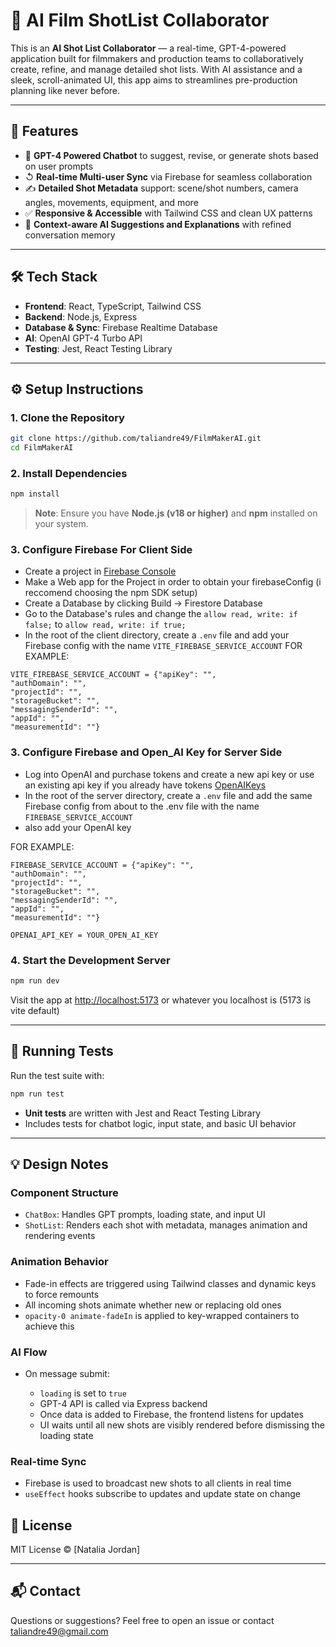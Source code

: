 #  🎥 AI Film ShotList Collaborator

This is an  **AI Shot List Collaborator** — a real-time, GPT-4-powered application built for filmmakers and production teams to collaboratively create, refine, and manage detailed shot lists. With AI assistance and a sleek, scroll-animated UI, this app aims to streamlines pre-production planning like never before.

---

## 🚀 Features

* 🤖 **GPT-4 Powered Chatbot** to suggest, revise, or generate shots based on user prompts
* ↺ **Real-time Multi-user Sync** via Firebase for seamless collaboration
* ✍️ **Detailed Shot Metadata** support: scene/shot numbers, camera angles, movements, equipment, and more
* ✅ **Responsive & Accessible** with Tailwind CSS and clean UX patterns
* 🧠 **Context-aware AI Suggestions and Explanations** with refined conversation memory

---

## 🛠️ Tech Stack

* **Frontend**: React, TypeScript, Tailwind CSS
* **Backend**: Node.js, Express
* **Database & Sync**: Firebase Realtime Database
* **AI**: OpenAI GPT-4 Turbo API
* **Testing**: Jest, React Testing Library

---

## ⚙️ Setup Instructions

### 1. Clone the Repository

```bash
git clone https://github.com/taliandre49/FilmMakerAI.git
cd FilmMakerAI
```

### 2. Install Dependencies

```bash
npm install
```

> **Note**: Ensure you have **Node.js (v18 or higher)** and **npm** installed on your system.

### 3. Configure Firebase For Client Side

* Create a project in [Firebase Console](https://console.firebase.google.com)
* Make a Web app for the Project in order to obtain your firebaseConfig (i reccomend choosing the npm SDK setup)
* Create a Database by clicking Build -> Firestore Database
* Go to the Database's rules and change the `allow read, write: if false;` to `allow read, write: if true;`
* In the root of the client directory, create a `.env` file and add your Firebase config with the name `VITE_FIREBASE_SERVICE_ACCOUNT`
FOR EXAMPLE:

```./client/.env
VITE_FIREBASE_SERVICE_ACCOUNT = {"apiKey": "",
"authDomain": "",
"projectId": "",
"storageBucket": "",
"messagingSenderId": "",
"appId": "",
"measurementId": ""}
```


### 3. Configure Firebase and Open_AI Key for Server Side

* Log into OpenAI and purchase tokens and create a new api key or use an existing api key if you already have tokens [OpenAIKeys](https://platform.openai.com/settings/organization/api-keys)
* In the root of the server directory, create a `.env` file and add the same Firebase config from about to the .env file with the name `FIREBASE_SERVICE_ACCOUNT`
* also add your OpenAI key

FOR EXAMPLE:

```./server/.env
FIREBASE_SERVICE_ACCOUNT = {"apiKey": "",
"authDomain": "",
"projectId": "",
"storageBucket": "",
"messagingSenderId": "",
"appId": "",
"measurementId": ""}

OPENAI_API_KEY = YOUR_OPEN_AI_KEY
```


### 4. Start the Development Server

```bash
npm run dev
```

Visit the app at [http://localhost:5173](http://localhost:5173) or whatever you localhost is (5173 is vite default)

---

## 🧪 Running Tests

Run the test suite with:

```bash
npm run test
```

* **Unit tests** are written with Jest and React Testing Library
* Includes tests for chatbot logic, input state, and basic UI behavior

---

## 💡 Design Notes

### Component Structure

* `ChatBox`: Handles GPT prompts, loading state, and input UI
* `ShotList`: Renders each shot with metadata, manages animation and rendering events
  
### Animation Behavior

* Fade-in effects are triggered using Tailwind classes and dynamic keys to force remounts
* All incoming shots animate whether new or replacing old ones
* `opacity-0 animate-fadeIn` is applied to key-wrapped containers to achieve this

### AI Flow

* On message submit:

  * `loading` is set to `true`
  * GPT-4 API is called via Express backend
  * Once data is added to Firebase, the frontend listens for updates
  * UI waits until all new shots are visibly rendered before dismissing the loading state

### Real-time Sync

* Firebase is used to broadcast new shots to all clients in real time
* `useEffect` hooks subscribe to updates and update state on change



## 📝 License

MIT License © \[Natalia Jordan]

---

## 📬 Contact

Questions or suggestions? Feel free to open an issue or contact [taliandre49@gmail.com](mailto:taliandre49@gmail.com)

